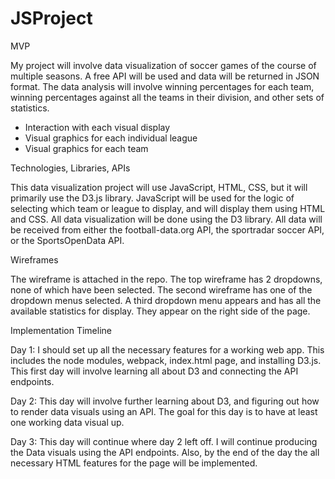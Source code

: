 # JSProject

MVP

My project will involve data visualization of soccer games of the course of multiple seasons. A free API will be used and data will be returned in JSON format. The data analysis will involve winning percentages for each team, winning percentages against all the teams in their division, and other sets of statistics.
- Interaction with each visual display
- Visual graphics for each individual league
- Visual graphics for each team

Technologies, Libraries, APIs

This data visualization project will use JavaScript, HTML, CSS, but it will primarily use the D3.js library. JavaScript will be used for the logic of selecting which team or league to display, and will display them using HTML and CSS. All data visualization will be done using the D3 library. All data will be received from either the football-data.org API, the sportradar soccer API, or the SportsOpenData API.

Wireframes

The wireframe is attached in the repo. The top wireframe has 2 dropdowns, none of which have been selected. The second wireframe has one of the dropdown menus selected. A third dropdown menu appears and has all the available statistics for display. They appear on the right side of the page.

Implementation Timeline

Day 1:
I should set up all the necessary features for a working web app. This includes the node modules, webpack, index.html page, and installing D3.js. This first day will involve learning all about D3 and connecting the API endpoints.

Day 2:
This day will involve further learning about D3, and figuring out how to render data visuals using an API. The goal for this day is to have at least one working data visual up.

Day 3: This day will continue where day 2 left off. I will continue producing the Data visuals using the API endpoints. Also, by the end of the day the all necessary HTML features for the page will be implemented.
